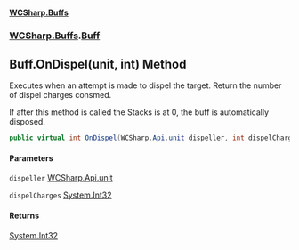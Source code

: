 #### [WCSharp\.Buffs](README.md 'README')
### [WCSharp\.Buffs](WCSharp.Buffs.md 'WCSharp\.Buffs').[Buff](WCSharp.Buffs.Buff.md 'WCSharp\.Buffs\.Buff')

## Buff\.OnDispel\(unit, int\) Method

Executes when an attempt is made to dispel the target\. Return the number of dispel charges consmed\.

If after this method is called the Stacks is at 0, the buff is automatically disposed.

```csharp
public virtual int OnDispel(WCSharp.Api.unit dispeller, int dispelCharges);
```
#### Parameters

<a name='WCSharp.Buffs.Buff.OnDispel(WCSharp.Api.unit,int).dispeller'></a>

`dispeller` [WCSharp\.Api\.unit](https://learn.microsoft.com/en-us/dotnet/api/wcsharp.api.unit 'WCSharp\.Api\.unit')

<a name='WCSharp.Buffs.Buff.OnDispel(WCSharp.Api.unit,int).dispelCharges'></a>

`dispelCharges` [System\.Int32](https://learn.microsoft.com/en-us/dotnet/api/system.int32 'System\.Int32')

#### Returns
[System\.Int32](https://learn.microsoft.com/en-us/dotnet/api/system.int32 'System\.Int32')